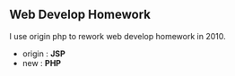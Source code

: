 ## Web Develop Homework

I use origin php to rework web develop homework in 2010.

- origin : **JSP**
- new : **PHP**
